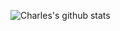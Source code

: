 ![Charles's github stats](https://github-readme-stats.vercel.app/api?username=CharlesPikachu&show_icons=true)
